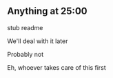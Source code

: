 Anything at 25:00
---

stub readme

We'll deal with it later

Probably not

Eh, whoever takes care of this first
